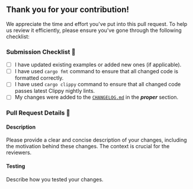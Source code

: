 ## Thank you for your contribution!

We appreciate the time and effort you've put into this pull request.
To help us review it efficiently, please ensure you've gone through the following checklist:

### Submission Checklist 📝
- [ ] I have updated existing examples or added new ones (if applicable).
- [ ] I have used `cargo fmt` command to ensure that all changed code is formatted correctly.
- [ ] I have used `cargo clippy` command to ensure that all changed code passes latest Clippy nightly lints.
- [ ] My changes were added to the [`CHANGELOG.md`](https://github.com/esp-rs/esp-idf-sys/blob/main/esp-idf-sys/CHANGELOG.md) in the **_proper_** section.

### Pull Request Details 📖

#### Description
Please provide a clear and concise description of your changes, including the motivation behind these changes. The context is crucial for the reviewers.

#### Testing
Describe how you tested your changes.
